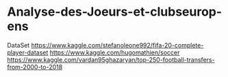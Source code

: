 # Analyse-des-Joeurs-et-clubseurop-ens

DataSet
https://www.kaggle.com/stefanoleone992/fifa-20-complete-player-dataset
https://www.kaggle.com/hugomathien/soccer
https://www.kaggle.com/vardan95ghazaryan/top-250-football-transfers-from-2000-to-2018
